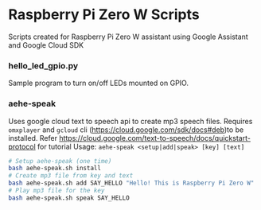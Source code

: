 # Raspberry Pi Zero W Scripts
Scripts created for Raspberry Pi Zero W assistant using Google Assistant and Google Cloud SDK

### hello_led_gpio.py
Sample program to turn on/off LEDs mounted on GPIO. 

### aehe-speak
Uses google cloud text to speech api to create mp3 speech files. Requires `omxplayer` and `gcloud` cli (https://cloud.google.com/sdk/docs#deb)to be installed.
Refer https://cloud.google.com/text-to-speech/docs/quickstart-protocol for tutorial
Usage: `aehe-speak <setup|add|speak> [key] [text]`
```sh
# Setup aehe-speak (one time)
bash aehe-speak.sh install
# Create mp3 file from key and text
bash aehe-speak.sh add SAY_HELLO "Hello! This is Raspberry Pi Zero W"
# Play mp3 file for the key
bash aehe-speak.sh speak SAY_HELLO
```
